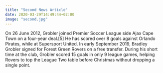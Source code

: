 ```yaml
---
title: "Second News Article"
date: 2020-03-29T14:49:44+02:00
image: "second.jpg"
---
```


On 26 June 2012, Grobler joined Premier Soccer League side Ajax Cape Town on a four-year deal.[5] He has scored over 8 goals against Orlando Pirates, while at Supersport United. In early September 2019, Bradley Grobler signed for Forest Green Rovers on a free transfer. During his short time at the club, Grobler scored 15 goals in only 9 league games, helping Rovers to top the League Two table before Christmas without dropping a single point.
